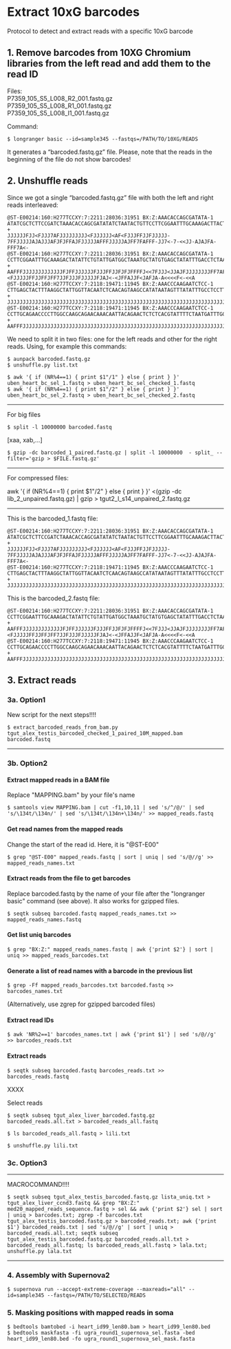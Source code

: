 # Extract 10xG barcodes
Protocol to detect and extract reads with a specific 10xG barcode

## 1. Remove barcodes from 10XG Chromium libraries from the left read and add them to the read ID

Files:<br />
P7359_105_S5_L008_R2_001.fastq.gz<br />
P7359_105_S5_L008_R1_001.fastq.gz<br />
P7359_105_S5_L008_I1_001.fastq.gz<br />

Command:
```
$ longranger basic --id=sample345 --fastqs=/PATH/TO/10XG/READS
```

It generates a “barcoded.fastq.gz” file. Please, note that the reads in the beginning of the file do not show barcodes! 

## 2. Unshuffle reads

Since we got a single “barcoded.fastq.gz” file with both the left and right reads interleaved:

```
@ST-E00214:160:H277TCCXY:7:2211:28036:31951 BX:Z:AAACACCAGCGATATA-1
ATATCGCTCTTCCGATCTAAACACCAGCGATATATCTAATACTGTTCCTTCGGAATTTGCAAAGACTTACTTTCTGAACAGGCCATAGAAGAACCTCCAGGTGTTTTCCACACTGCTGGAATGTTTGT
+
JJJJJJFJJ<FJJJ7AFJJJJJJJJJ<FJJJJJJ<AF<FJJJFFJJFJJJJJ-7FFJJJJJAJAJJJAFJFJFFAJFJJJJJAFFFJJJJJAJFF7FAFFF-JJ7<-7-<<JJ-AJAJFA-FFF7A<-
@ST-E00214:160:H277TCCXY:7:2211:28036:31951 BX:Z:AAACACCAGCGATATA-1
CCTTCGGAATTTGCAAAGACTATATTCTGTATTGATGGCTAAATGCTATGTGAGCTATATTTGACCTCTAAAAGTAGAAAAAATGTTAATAAACATTCCAGCAGTGTGGAAAACACCTGGAGGTTCTTCTATGGCCTGTTCAGAAAGTAAG
+
AAFFFJJJJJJJJJJJJJFJFFJJJJJJFJJJFFJJFJFJFFFFJ<<7FJJJ<JJAJFJJJJJJJJFF7AFJFJJJJJJJFFF<FFJJJ-<FJJJJJFFJJFFJFF7JJFJJJFJJJJJFJAJ<-<JFFAJJF<JAFJA-A<<<<F<-<<A
@ST-E00214:160:H277TCCXY:7:2118:19471:11945 BX:Z:AAACCCAAGAATCTCC-1
CTTGAGCTACTTTAAGGCTATTGGTTACAATCTCAACAGTAAGCCATATAATAGTTTATATTTGCCTCCTTCTTGAAAATATCTGTGTTTGCTTTTGGGTGTTCTTTTGTATATACTCCAAATCATTA
+
JJJJJJJJJJJJJJJJJJJJJJJJJJJJJJJJJJJJJJJJJJJJJJJJJJJJJJJJJJJJJJJJJJJJJJJJJJJJJJJJJJJJJJJJJJJJJJJFJJFJFJJJJJJJJJFFJJJJJJJJJJJJJJJF
@ST-E00214:160:H277TCCXY:7:2118:19471:11945 BX:Z:AAACCCAAGAATCTCC-1
CCTTGCAGAACCCCTTGGCCAAGCAGAACAAACAATTACAGAACTCTCTCACGTATTTTCTAATGATTTGGAGTATATACAAAAGAACACCCAAAAGCAAACACAGATATTTTCAAGAAGGAGGCAAATATAAACTATTATATGGCTTACT
+
AAFFFJJJJJJJJJJJJJJJJJJJJJJJJJJJJJJJJJJJJJJJJJJJJJJJJJJJJJJJJJJJJJJJJJJJJJJJJJJJJJJJJJJJJJJJJJJJJJJJJJJJJJJFJJJJJJJJJJJJJJJJJJJFJFJJJJJJJJJJJJJJJJA<FJ<
```

We need to split it in two files: one for the left reads and other for the right reads. Using, for example this commands:

```
$ aunpack barcoded.fastq.gz
$ unshuffle.py list.txt

$ awk '{ if (NR%4==1) { print $1"/1" } else { print } }'  uben_heart_bc_sel_1.fastq > uben_heart_bc_sel_checked_1.fastq
$ awk '{ if (NR%4==1) { print $1"/2" } else { print } }'  uben_heart_bc_sel_2.fastq > uben_heart_bc_sel_checked_2.fastq
```

----

For big files

```
$ split -l 10000000 barcoded.fastq
```

[xaa, xab,...]

```
$ gzip -dc barcoded_1_paired.fastq.gz | split -l 10000000  - split_ --filter='gzip > $FILE.fastq.gz'
```

--------

For compressed files:

awk '{ if (NR%4==1) { print $1"/2" } else { print } }' <(gzip -dc lib_2_unpaired.fastq.gz) | gzip > tgut2_l_s14_unpaired_2.fastq.gz

---------------------------------------------------------------------------------------------------

This is the barcoded_1.fastq file:

```
@ST-E00214:160:H277TCCXY:7:2211:28036:31951 BX:Z:AAACACCAGCGATATA-1
ATATCGCTCTTCCGATCTAAACACCAGCGATATATCTAATACTGTTCCTTCGGAATTTGCAAAGACTTACTTTCTGAACAGGCCATAGAAGAACCTCCAGGTGTTTTCCACACTGCTGGAATGTTTGT
+
JJJJJJFJJ<FJJJ7AFJJJJJJJJJ<FJJJJJJ<AF<FJJJFFJJFJJJJJ-7FFJJJJJAJAJJJAFJFJFFAJFJJJJJAFFFJJJJJAJFF7FAFFF-JJ7<-7-<<JJ-AJAJFA-FFF7A<-
@ST-E00214:160:H277TCCXY:7:2118:19471:11945 BX:Z:AAACCCAAGAATCTCC-1
CTTGAGCTACTTTAAGGCTATTGGTTACAATCTCAACAGTAAGCCATATAATAGTTTATATTTGCCTCCTTCTTGAAAATATCTGTGTTTGCTTTTGGGTGTTCTTTTGTATATACTCCAAATCATTA
+
JJJJJJJJJJJJJJJJJJJJJJJJJJJJJJJJJJJJJJJJJJJJJJJJJJJJJJJJJJJJJJJJJJJJJJJJJJJJJJJJJJJJJJJJJJJJJJJFJJFJFJJJJJJJJJFFJJJJJJJJJJJJJJJF
```

This is the barcoded_2.fastq file:

```
@ST-E00214:160:H277TCCXY:7:2211:28036:31951 BX:Z:AAACACCAGCGATATA-1
CCTTCGGAATTTGCAAAGACTATATTCTGTATTGATGGCTAAATGCTATGTGAGCTATATTTGACCTCTAAAAGTAGAAAAAATGTTAATAAACATTCCAGCAGTGTGGAAAACACCTGGAGGTTCTTCTATGGCCTGTTCAGAAAGTAAG
+
AAFFFJJJJJJJJJJJJJFJFFJJJJJJFJJJFFJJFJFJFFFFJ<<7FJJJ<JJAJFJJJJJJJJFF7AFJFJJJJJJJFFF<FFJJJ-<FJJJJJFFJJFFJFF7JJFJJJFJJJJJFJAJ<-<JFFAJJF<JAFJA-A<<<<F<-<<A
@ST-E00214:160:H277TCCXY:7:2118:19471:11945 BX:Z:AAACCCAAGAATCTCC-1
CCTTGCAGAACCCCTTGGCCAAGCAGAACAAACAATTACAGAACTCTCTCACGTATTTTCTAATGATTTGGAGTATATACAAAAGAACACCCAAAAGCAAACACAGATATTTTCAAGAAGGAGGCAAATATAAACTATTATATGGCTTACT
+
AAFFFJJJJJJJJJJJJJJJJJJJJJJJJJJJJJJJJJJJJJJJJJJJJJJJJJJJJJJJJJJJJJJJJJJJJJJJJJJJJJJJJJJJJJJJJJJJJJJJJJJJJJJFJJJJJJJJJJJJJJJJJJJFJFJJJJJJJJJJJJJJJJA<FJ<
```

## 3. Extract reads

### 3a. Option1

New script for the next steps!!!!
```
$ extract_barcoded_reads_from_bam.py tgut_alex_testis_barcoded_checked_1_paired_10M_mapped.bam barcoded.fastq
```

---------------------------------------------------------------------------------------------------

### 3b. Option2

#### Extract mapped reads in a BAM file

Replace "MAPPING.bam" by your file's name

```
$ samtools view MAPPING.bam | cut -f1,10,11 | sed 's/^/@/' | sed 's/\134t/\134n/' | sed 's/\134t/\134n+\134n/' >> mapped_reads.fastq
```

#### Get read names from the mapped reads

Change the start of the read id. Here, it is "@ST-E00"

```
$ grep "@ST-E00" mapped_reads.fastq | sort | uniq | sed 's/@//g' >> mapped_reads_names.txt
```

#### Extract reads from the file to get barcodes

Replace barcoded.fastq by the name of your file after the "longranger basic" command (see above). It also works for gzipped files.

```
$ seqtk subseq barcoded.fastq mapped_reads_names.txt >> mapped_reads_names.fastq
```

#### Get list uniq barcodes

```
$ grep "BX:Z:" mapped_reads_names.fastq | awk {'print $2'} | sort | uniq >> mapped_reads_barcodes.txt
```

#### Generate a list of read names with a barcode in the previous list

```
$ grep -Ff mapped_reads_barcodes.txt barcoded.fastq >> barcodes_names.txt
```

(Alternatively, use zgrep for gzipped barcoded files)

#### Extract read IDs

```
$ awk 'NR%2==1' barcodes_names.txt | awk {'print $1'} | sed 's/@//g' >> barcodes_reads.txt
```

#### Extract reads

```
$ seqtk subseq barcoded.fastq barcodes_reads.txt >> barcodes_reads.fastq
```

XXXX

Select reads

```
$ seqtk subseq tgut_alex_liver_barcoded.fastq.gz barcoded_reads.all.txt > barcoded_reads_all.fastq

$ ls barcoded_reads_all.fastq > lili.txt

$ unshuffle.py lili.txt
```

### 3c. Option3
-------
MACROCOMMAND!!!!
```
$ seqtk subseq tgut_alex_testis_barcoded.fastq.gz lista_uniq.txt > tgut_alex_liver_ccnd3.fastq && grep "BX:Z:" med20_mapped_reads_sequence.fastq > sel && awk {'print $2'} sel | sort | uniq > barcodes.txt; zgrep -f barcodes.txt tgut_alex_testis_barcoded.fastq.gz > barcoded_reads.txt; awk {'print $1'} barcoded_reads.txt | sed 's/@//g' | sort | uniq > barcoded_reads.all.txt; seqtk subseq tgut_alex_testis_barcoded.fastq.gz barcoded_reads.all.txt > barcoded_reads_all.fastq; ls barcoded_reads_all.fastq > lala.txt; unshuffle.py lala.txt
```

--------------

### 4. Assembly with Supernova2

```
$ supernova run --accept-extreme-coverage --maxreads="all" --id=sample345 --fastqs=/PATH/TO/SELECTED/READS
```

### 5. Masking positions with mapped reads in soma

```
$ bedtools bamtobed -i heart_id99_len80.bam > heart_id99_len80.bed
$ bedtools maskfasta -fi ugra_round1_supernova_sel.fasta -bed heart_id99_len80.bed -fo ugra_round1_supernova_sel_mask.fasta
```

